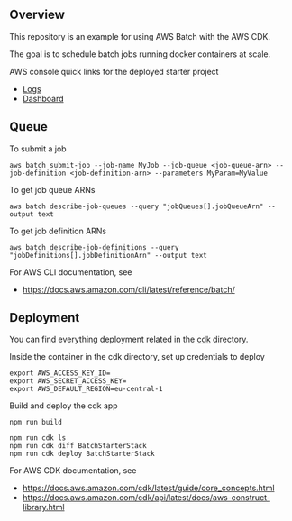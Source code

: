 ## Overview

This repository is an example for using AWS Batch with the AWS CDK.

The goal is to schedule batch jobs running docker containers at scale.

AWS console quick links for the deployed starter project
- [Logs](https://eu-central-1.console.aws.amazon.com/cloudwatch/home?region=eu-central-1#logsV2:log-groups/log-group/$252Faws$252Fbatch$252Fjob)
- [Dashboard](https://eu-central-1.console.aws.amazon.com/batch/v2/home?region=eu-central-1)


## Queue

To submit a job

    aws batch submit-job --job-name MyJob --job-queue <job-queue-arn> --job-definition <job-definition-arn> --parameters MyParam=MyValue

To get job queue ARNs

    aws batch describe-job-queues --query "jobQueues[].jobQueueArn" --output text

To get job definition ARNs

    aws batch describe-job-definitions --query "jobDefinitions[].jobDefinitionArn" --output text


For AWS CLI documentation, see
- https://docs.aws.amazon.com/cli/latest/reference/batch/


## Deployment

You can find everything deployment related in the [cdk](./cdk) directory.

Inside the container in the cdk directory, set up credentials to deploy

    export AWS_ACCESS_KEY_ID=
    export AWS_SECRET_ACCESS_KEY=
    export AWS_DEFAULT_REGION=eu-central-1

Build and deploy the cdk app

    npm run build

    npm run cdk ls
    npm run cdk diff BatchStarterStack
    npm run cdk deploy BatchStarterStack

For AWS CDK documentation, see
- https://docs.aws.amazon.com/cdk/latest/guide/core_concepts.html
- https://docs.aws.amazon.com/cdk/api/latest/docs/aws-construct-library.html
